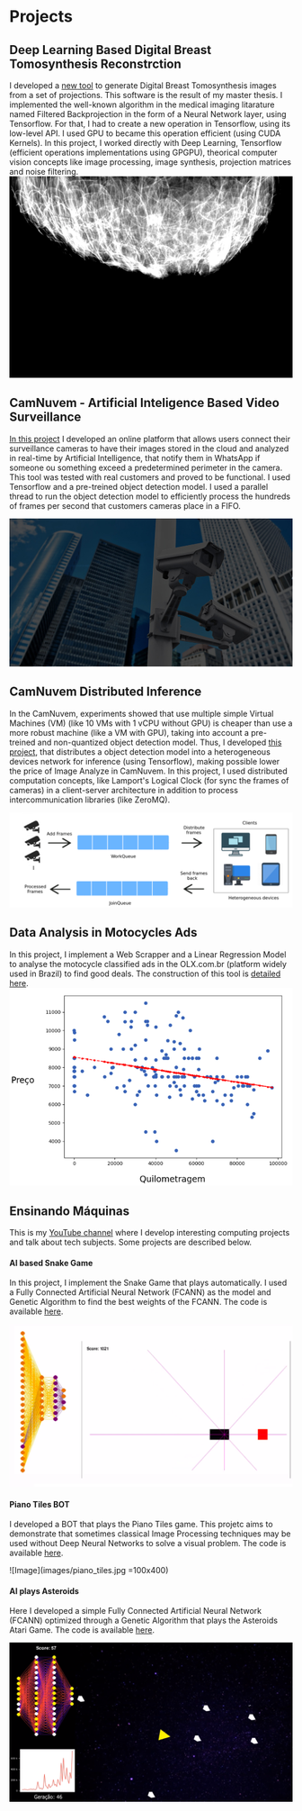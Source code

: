 # Projects

## Deep Learning Based Digital Breast Tomosynthesis Reconstrction
I developed a [new tool](https://github.com/daviduarte/DeepLearningDBT) to generate Digital Breast Tomosynthesis images from a set of projections. This software is the result of my master thesis. I implemented the well-known algorithm in the medical imaging litarature named Filtered Backprojection in the form of a Neural Network layer, using Tensorflow. For that, I had to create a new operation in Tensorflow, using its low-level API. I used GPU to became this operation efficient (using CUDA Kernels). In this project, I worked directly with Deep Learning, Tensorflow (efficient operations implementations using GPGPU), theorical computer vision concepts like image processing, image synthesis, projection matrices and noise filtering.
![Image](images/dbt.png)

## CamNuvem - Artificial Inteligence Based Video Surveillance
[In this project](https://camnuvem.com.br) I developed an online platform that allows users connect their surveillance cameras to have their images stored in the cloud and analyzed in real-time by Artificial Intelligence, that notify them in WhatsApp if someone ou something exceed a predetermined perimeter in the camera. This tool was tested with real customers and proved to be functional. I used Tensorflow and a pre-treined object detection model. I used a parallel thread to run the object detection model to efficiently process the hundreds of frames per second that customers cameras place in a FIFO.

![Image](images/camnuvem.jpg)

## CamNuvem Distributed Inference
In the CamNuvem, experiments showed that use multiple simple Virtual Machines (VM) (like 10 VMs with 1 vCPU without GPU) is cheaper than use a more robust machine (like a VM with GPU), taking into account a pre-treined and non-quantized object detection model. Thus, I developed [this project](https://github.com/daviduarte/distributed_inference), that distributes a object detection model into a heterogeneous devices network for inference (using Tensorflow), making possible lower the price of Image Analyze in CamNuvem. In this project, I used distributed computation concepts, like Lamport's Logical Clock (for sync the frames of cameras) in a client-server architecture in addition to process intercommunication libraries (like ZeroMQ).

![Image](images/distributed.png)

## Data Analysis in Motocycles Ads
In this project, I implement a Web Scrapper and a Linear Regression Model to analyse the motocycle classified ads in the OLX.com.br (platform widely used in Brazil) to find good deals. The construction of this tool is [detailed here](https://medium.com/ensinando-m%C3%A1quinas/coleta-e-an%C3%A1lise-de-dados-de-motos-no-olx-6d0fd914853b).
![Image](images/olx_data_science.png)

## Ensinando Máquinas
This is my [YouTube channel](https://youtu.be/0WVAWjVOygE) where I develop interesting computing projects and talk about tech subjects. Some projects are described below.

#### AI based Snake Game 
In this project, I implement the Snake Game that plays automatically. I used a Fully Connected Artificial Neural Network (FCANN) as the model and Genetic Algorithm to find the best weights of the FCANN. The code is available [here](https://github.com/daviduarte/SnakeAI).

![Image](images/snake.png)

#### Piano Tiles BOT
I developed a BOT that plays the Piano Tiles game. This projetc aims to demonstrate that sometimes classical Image Processing techniques may be used without Deep Neural Networks to solve a visual problem. The code is available [here](https://github.com/daviduarte/PianoTilesBot).

![Image](images/piano_tiles.jpg =100x400)

#### AI plays Asteroids
Here I developed a simple Fully Connected Artificial Neural Network (FCANN) optimized through a Genetic Algorithm that plays the Asteroids Atari Game. The code is available [here](https://github.com/daviduarte/AsteroidsIA).

![Image](images/asteroids.png)



